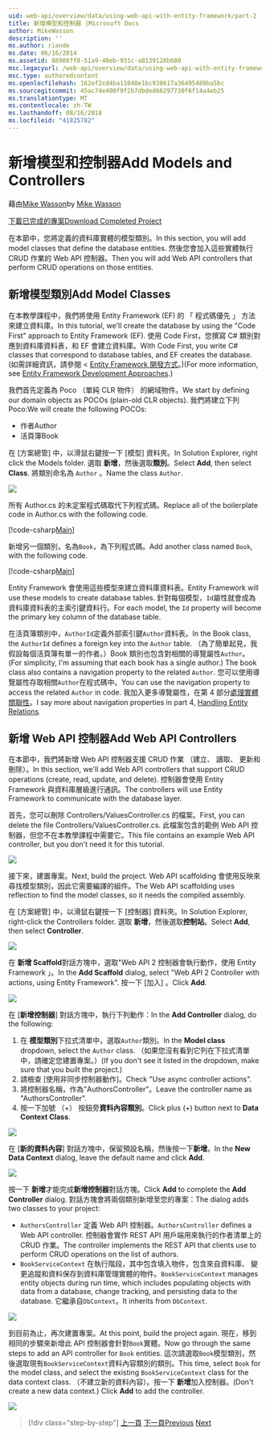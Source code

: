 ```yaml
---
uid: web-api/overview/data/using-web-api-with-entity-framework/part-2
title: 新增模型和控制器 |Microsoft Docs
author: MikeWasson
description: ''
ms.author: riande
ms.date: 06/16/2014
ms.assetid: 88908ff8-51a9-40eb-931c-a8139128b680
msc.legacyurl: /web-api/overview/data/using-web-api-with-entity-framework/part-2
msc.type: authoredcontent
ms.openlocfilehash: 162ef2cd4ba11040e1bc938617a36495489ba5bc
ms.sourcegitcommit: 45ac74e400f9f2b7dbded66297730f6f14a4eb25
ms.translationtype: MT
ms.contentlocale: zh-TW
ms.lasthandoff: 08/16/2018
ms.locfileid: "41825782"
---
```

<a name="add-models-and-controllers"></a><span data-ttu-id="df4f3-102">新增模型和控制器</span><span class="sxs-lookup"><span data-stu-id="df4f3-102">Add Models and Controllers</span></span>
====================
<span data-ttu-id="df4f3-103">藉由[Mike Wasson](https://github.com/MikeWasson)</span><span class="sxs-lookup"><span data-stu-id="df4f3-103">by [Mike Wasson](https://github.com/MikeWasson)</span></span>

[<span data-ttu-id="df4f3-104">下載已完成的專案</span><span class="sxs-lookup"><span data-stu-id="df4f3-104">Download Completed Project</span></span>](https://github.com/MikeWasson/BookService)

<span data-ttu-id="df4f3-105">在本節中，您將定義的資料庫實體的模型類別。</span><span class="sxs-lookup"><span data-stu-id="df4f3-105">In this section, you will add model classes that define the database entities.</span></span> <span data-ttu-id="df4f3-106">然後您會加入這些實體執行 CRUD 作業的 Web API 控制器。</span><span class="sxs-lookup"><span data-stu-id="df4f3-106">Then you will add Web API controllers that perform CRUD operations on those entities.</span></span>

## <a name="add-model-classes"></a><span data-ttu-id="df4f3-107">新增模型類別</span><span class="sxs-lookup"><span data-stu-id="df4f3-107">Add Model Classes</span></span>

<span data-ttu-id="df4f3-108">在本教學課程中，我們將使用 Entity Framework (EF) 的 「 程式碼優先 」 方法來建立資料庫。</span><span class="sxs-lookup"><span data-stu-id="df4f3-108">In this tutorial, we'll create the database by using the "Code First" approach to Entity Framework (EF).</span></span> <span data-ttu-id="df4f3-109">使用 Code First，您撰寫 C# 類別對應到資料庫資料表，和 EF 會建立資料庫。</span><span class="sxs-lookup"><span data-stu-id="df4f3-109">With Code First, you write C# classes that correspond to database tables, and EF creates the database.</span></span> <span data-ttu-id="df4f3-110">(如需詳細資訊，請參閱 < [Entity Framework 開發方式](https://msdn.microsoft.com/library/ms178359%28v=vs.110%29.aspx#dbfmfcf)。)</span><span class="sxs-lookup"><span data-stu-id="df4f3-110">(For more information, see [Entity Framework Development Approaches](https://msdn.microsoft.com/library/ms178359%28v=vs.110%29.aspx#dbfmfcf).)</span></span>

<span data-ttu-id="df4f3-111">我們首先定義為 Poco （單純 CLR 物件） 的網域物件。</span><span class="sxs-lookup"><span data-stu-id="df4f3-111">We start by defining our domain objects as POCOs (plain-old CLR objects).</span></span> <span data-ttu-id="df4f3-112">我們將建立下列 Poco:</span><span class="sxs-lookup"><span data-stu-id="df4f3-112">We will create the following POCOs:</span></span>

- <span data-ttu-id="df4f3-113">作者</span><span class="sxs-lookup"><span data-stu-id="df4f3-113">Author</span></span>
- <span data-ttu-id="df4f3-114">活頁簿</span><span class="sxs-lookup"><span data-stu-id="df4f3-114">Book</span></span>

<span data-ttu-id="df4f3-115">在 [方案總管] 中，以滑鼠右鍵按一下 [模型] 資料夾。</span><span class="sxs-lookup"><span data-stu-id="df4f3-115">In Solution Explorer, right click the Models folder.</span></span> <span data-ttu-id="df4f3-116">選取 **新增**，然後選取**類別**。</span><span class="sxs-lookup"><span data-stu-id="df4f3-116">Select **Add**, then select **Class**.</span></span> <span data-ttu-id="df4f3-117">將類別命名為 `Author` 。</span><span class="sxs-lookup"><span data-stu-id="df4f3-117">Name the class `Author`.</span></span>

![](part-2/_static/image1.png)

<span data-ttu-id="df4f3-118">所有 Author.cs 的未定案程式碼取代下列程式碼。</span><span class="sxs-lookup"><span data-stu-id="df4f3-118">Replace all of the boilerplate code in Author.cs with the following code.</span></span>

[!code-csharp[Main](part-2/samples/sample1.cs)]

<span data-ttu-id="df4f3-119">新增另一個類別，名為`Book`，為下列程式碼。</span><span class="sxs-lookup"><span data-stu-id="df4f3-119">Add another class named `Book`, with the following code.</span></span>

[!code-csharp[Main](part-2/samples/sample2.cs)]

<span data-ttu-id="df4f3-120">Entity Framework 會使用這些模型來建立資料庫資料表。</span><span class="sxs-lookup"><span data-stu-id="df4f3-120">Entity Framework will use these models to create database tables.</span></span> <span data-ttu-id="df4f3-121">針對每個模型，`Id`屬性就會成為資料庫資料表的主索引鍵資料行。</span><span class="sxs-lookup"><span data-stu-id="df4f3-121">For each model, the `Id` property will become the primary key column of the database table.</span></span>

<span data-ttu-id="df4f3-122">在活頁簿類別中，`AuthorId`定義外部索引鍵`Author`資料表。</span><span class="sxs-lookup"><span data-stu-id="df4f3-122">In the Book class, the `AuthorId` defines a foreign key into the `Author` table.</span></span> <span data-ttu-id="df4f3-123">（為了簡單起見，我假設每個活頁簿有單一的作者。）Book 類別也包含對相關的導覽屬性`Author`。</span><span class="sxs-lookup"><span data-stu-id="df4f3-123">(For simplicity, I'm assuming that each book has a single author.) The book class also contains a navigation property to the related `Author`.</span></span> <span data-ttu-id="df4f3-124">您可以使用導覽屬性存取相關`Author`在程式碼中。</span><span class="sxs-lookup"><span data-stu-id="df4f3-124">You can use the navigation property to access the related `Author` in code.</span></span> <span data-ttu-id="df4f3-125">我加入更多導覽屬性，在第 4 部分[處理實體關聯性](part-4.md)。</span><span class="sxs-lookup"><span data-stu-id="df4f3-125">I say more about navigation properties in part 4, [Handling Entity Relations](part-4.md).</span></span>

## <a name="add-web-api-controllers"></a><span data-ttu-id="df4f3-126">新增 Web API 控制器</span><span class="sxs-lookup"><span data-stu-id="df4f3-126">Add Web API Controllers</span></span>

<span data-ttu-id="df4f3-127">在本節中，我們將新增 Web API 控制器支援 CRUD 作業 （建立、 讀取、 更新和刪除）。</span><span class="sxs-lookup"><span data-stu-id="df4f3-127">In this section, we'll add Web API controllers that support CRUD operations (create, read, update, and delete).</span></span> <span data-ttu-id="df4f3-128">控制器會使用 Entity Framework 與資料庫層級進行通訊。</span><span class="sxs-lookup"><span data-stu-id="df4f3-128">The controllers will use Entity Framework to communicate with the database layer.</span></span>

<span data-ttu-id="df4f3-129">首先，您可以刪除 Controllers/ValuesController.cs 的檔案。</span><span class="sxs-lookup"><span data-stu-id="df4f3-129">First, you can delete the file Controllers/ValuesController.cs.</span></span> <span data-ttu-id="df4f3-130">此檔案包含的範例 Web API 控制器，但您不在本教學課程中需要它。</span><span class="sxs-lookup"><span data-stu-id="df4f3-130">This file contains an example Web API controller, but you don't need it for this tutorial.</span></span>

![](part-2/_static/image2.png)

<span data-ttu-id="df4f3-131">接下來，建置專案。</span><span class="sxs-lookup"><span data-stu-id="df4f3-131">Next, build the project.</span></span> <span data-ttu-id="df4f3-132">Web API scaffolding 會使用反映來尋找模型類別，因此它需要編譯的組件。</span><span class="sxs-lookup"><span data-stu-id="df4f3-132">The Web API scaffolding uses reflection to find the model classes, so it needs the compiled assembly.</span></span>

<span data-ttu-id="df4f3-133">在 [方案總管] 中，以滑鼠右鍵按一下 [控制器] 資料夾。</span><span class="sxs-lookup"><span data-stu-id="df4f3-133">In Solution Explorer, right-click the Controllers folder.</span></span> <span data-ttu-id="df4f3-134">選取 **新增**，然後選取**控制站**。</span><span class="sxs-lookup"><span data-stu-id="df4f3-134">Select **Add**, then select **Controller**.</span></span>

![](part-2/_static/image3.png)

<span data-ttu-id="df4f3-135">在 **新增 Scaffold**對話方塊中，選取"Web API 2 控制器會執行動作，使用 Entity Framework 」。</span><span class="sxs-lookup"><span data-stu-id="df4f3-135">In the **Add Scaffold** dialog, select "Web API 2 Controller with actions, using Entity Framework".</span></span> <span data-ttu-id="df4f3-136">按一下 [加入] 。</span><span class="sxs-lookup"><span data-stu-id="df4f3-136">Click **Add**.</span></span>

![](part-2/_static/image4.png)

<span data-ttu-id="df4f3-137">在 [**新增控制器**] 對話方塊中，執行下列動作：</span><span class="sxs-lookup"><span data-stu-id="df4f3-137">In the **Add Controller** dialog, do the following:</span></span>

1. <span data-ttu-id="df4f3-138">在 **模型類別**下拉式清單中，選取`Author`類別。</span><span class="sxs-lookup"><span data-stu-id="df4f3-138">In the **Model class** dropdown, select the `Author` class.</span></span> <span data-ttu-id="df4f3-139">（如果您沒有看到它列在下拉式清單中，請確定您建置專案。）</span><span class="sxs-lookup"><span data-stu-id="df4f3-139">(If you don't see it listed in the dropdown, make sure that you built the project.)</span></span>
2. <span data-ttu-id="df4f3-140">請檢查 [使用非同步控制器動作]。</span><span class="sxs-lookup"><span data-stu-id="df4f3-140">Check "Use async controller actions".</span></span>
3. <span data-ttu-id="df4f3-141">將控制器名稱，作為&quot;AuthorsController&quot;。</span><span class="sxs-lookup"><span data-stu-id="df4f3-141">Leave the controller name as &quot;AuthorsController&quot;.</span></span>
4. <span data-ttu-id="df4f3-142">按一下加號 （+） 按鈕旁**資料內容類別**。</span><span class="sxs-lookup"><span data-stu-id="df4f3-142">Click plus (+) button next to **Data Context Class**.</span></span>

![](part-2/_static/image5.png)

<span data-ttu-id="df4f3-143">在 [**新的資料內容**] 對話方塊中，保留預設名稱，然後按一下**新增**。</span><span class="sxs-lookup"><span data-stu-id="df4f3-143">In the **New Data Context** dialog, leave the default name and click **Add**.</span></span>

![](part-2/_static/image6.png)

<span data-ttu-id="df4f3-144">按一下 **新增**才能完成**新增控制器**對話方塊。</span><span class="sxs-lookup"><span data-stu-id="df4f3-144">Click **Add** to complete the **Add Controller** dialog.</span></span> <span data-ttu-id="df4f3-145">對話方塊會將兩個類別新增至您的專案：</span><span class="sxs-lookup"><span data-stu-id="df4f3-145">The dialog adds two classes to your project:</span></span>

- <span data-ttu-id="df4f3-146">`AuthorsController` 定義 Web API 控制器。</span><span class="sxs-lookup"><span data-stu-id="df4f3-146">`AuthorsController` defines a Web API controller.</span></span> <span data-ttu-id="df4f3-147">控制器會實作 REST API 用戶端用來執行的作者清單上的 CRUD 作業。</span><span class="sxs-lookup"><span data-stu-id="df4f3-147">The controller implements the REST API that clients use to perform CRUD operations on the list of authors.</span></span>
- <span data-ttu-id="df4f3-148">`BookServiceContext` 在執行階段，其中包含填入物件，包含來自資料庫、 變更追蹤和資料保存到資料庫管理實體的物件。</span><span class="sxs-lookup"><span data-stu-id="df4f3-148">`BookServiceContext` manages entity objects during run time, which includes populating objects with data from a database, change tracking, and persisting data to the database.</span></span> <span data-ttu-id="df4f3-149">它繼承自`DbContext`。</span><span class="sxs-lookup"><span data-stu-id="df4f3-149">It inherits from `DbContext`.</span></span>

![](part-2/_static/image7.png)

<span data-ttu-id="df4f3-150">到目前為止，再次建置專案。</span><span class="sxs-lookup"><span data-stu-id="df4f3-150">At this point, build the project again.</span></span> <span data-ttu-id="df4f3-151">現在，移到相同的步驟來新增此 API 控制器會針對`Book`實體。</span><span class="sxs-lookup"><span data-stu-id="df4f3-151">Now go through the same steps to add an API controller for `Book` entities.</span></span> <span data-ttu-id="df4f3-152">這次請選取`Book`模型類別，然後選取現有`BookServiceContext`資料內容類別的類別。</span><span class="sxs-lookup"><span data-stu-id="df4f3-152">This time, select `Book` for the model class, and select the existing `BookServiceContext` class for the data context class.</span></span> <span data-ttu-id="df4f3-153">（不建立新的資料內容）。按一下 **新增**加入控制器。</span><span class="sxs-lookup"><span data-stu-id="df4f3-153">(Don't create a new data context.) Click **Add** to add the controller.</span></span>

![](part-2/_static/image8.png)

> [!div class="step-by-step"]
> <span data-ttu-id="df4f3-154">[上一頁](part-1.md)
> [下一頁](part-3.md)</span><span class="sxs-lookup"><span data-stu-id="df4f3-154">[Previous](part-1.md)
[Next](part-3.md)</span></span>
